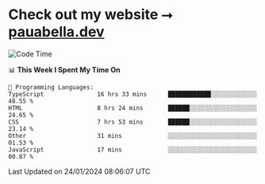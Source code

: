 # Check out my website ⭢ [pauabella.dev](https://pauabella.dev)

<!--START_SECTION:waka-->
![Code Time](http://img.shields.io/badge/Code%20Time-2%2C896%20hrs%206%20mins-blue)

📊 **This Week I Spent My Time On** 

```text
💬 Programming Languages: 
TypeScript               16 hrs 33 mins      ████████████░░░░░░░░░░░░░   48.55 % 
HTML                     8 hrs 24 mins       ██████░░░░░░░░░░░░░░░░░░░   24.65 % 
CSS                      7 hrs 53 mins       ██████░░░░░░░░░░░░░░░░░░░   23.14 % 
Other                    31 mins             ░░░░░░░░░░░░░░░░░░░░░░░░░   01.53 % 
JavaScript               17 mins             ░░░░░░░░░░░░░░░░░░░░░░░░░   00.87 % 
```


 Last Updated on 24/01/2024 08:06:07 UTC
<!--END_SECTION:waka-->
